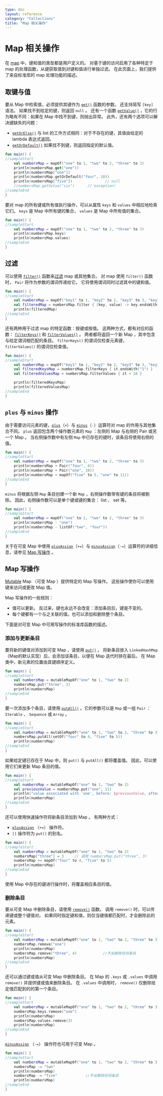 ```yaml
---
type: doc
layout: reference
category: "Collections"
title: "Map 相关操作"
---
```


# Map 相关操作

在 [map](collections-overview.html#map) 中，键和值的类型都是用户定义的。
对基于键的访问启用了各种特定于 map 的处理函数，从键获取值到对键和值进行单独过滤。
在此页面上，我们提供了来自标准库的 map 处理功能的描述。

## 取键与值

要从 Map 中检索值，必须提供其键作为 [`get()`](https://kotlinlang.org/api/latest/jvm/stdlib/kotlin.collections/-map/get.html) 函数的参数。
还支持简写 `[key]` 语法。 如果找不到给定的键，则返回 `null` 。
还有一个函数 [`getValue()`](https://kotlinlang.org/api/latest/jvm/stdlib/kotlin.collections/get-value.html) ，它的行为略有不同：如果在 Map 中找不到键，则抛出异常。
此外，还有两个选项可以解决键缺失的问题：

* [`getOrElse()`](https://kotlinlang.org/api/latest/jvm/stdlib/kotlin.collections/get-or-else.html) 与 list 的工作方式相同：对于不存在的键，其值由给定的 lambda 表达式返回。
* [`getOrDefault()`](https://kotlinlang.org/api/latest/jvm/stdlib/kotlin.collections/get-or-default.html) 如果找不到键，则返回指定的默认值。



```kotlin
fun main() {
//sampleStart
    val numbersMap = mapOf("one" to 1, "two" to 2, "three" to 3)
    println(numbersMap.get("one"))
    println(numbersMap["one"])
    println(numbersMap.getOrDefault("four", 10))
    println(numbersMap["five"])               // null
    //numbersMap.getValue("six")      // exception!
//sampleEnd
}

```


要对 map 的所有键或所有值执行操作，可以从属性 `keys` 和 `values` 中相应地检索它们。 `keys` 是 Map 中所有键的集合， `values` 是 Map 中所有值的集合。



```kotlin
fun main() {
//sampleStart
    val numbersMap = mapOf("one" to 1, "two" to 2, "three" to 3)
    println(numbersMap.keys)
    println(numbersMap.values)
//sampleEnd
}

```


## 过滤

可以使用 [`filter()`](https://kotlinlang.org/api/latest/jvm/stdlib/kotlin.collections/filter.html) 函数来[过滤](collection-filtering.html) map 或其他集合。
对 map 使用 `filter()` 函数时， `Pair` 将作为参数的谓词传递给它。
它将使用谓词同时过滤其中的键和值。



```kotlin
fun main() {
//sampleStart
    val numbersMap = mapOf("key1" to 1, "key2" to 2, "key3" to 3, "key11" to 11)
    val filteredMap = numbersMap.filter { (key, value) -> key.endsWith("1") && value > 10}
    println(filteredMap)
//sampleEnd
}

```


还有两种用于过滤 map 的特定函数：按键或按值。
这两种方式，都有对应的函数： [`filterKeys()`](https://kotlinlang.org/api/latest/jvm/stdlib/kotlin.collections/filter-keys.html) 和 [`filterValues()`](https://kotlinlang.org/api/latest/jvm/stdlib/kotlin.collections/filter-values.html) 。
两者都将返回一个新 Map ，其中包含与给定谓词相匹配的条目。
`filterKeys()` 的谓词仅检查元素键， `filterValues()` 的谓词仅检查值。



```kotlin
fun main() {
//sampleStart
    val numbersMap = mapOf("key1" to 1, "key2" to 2, "key3" to 3, "key11" to 11)
    val filteredKeysMap = numbersMap.filterKeys { it.endsWith("1") }
    val filteredValuesMap = numbersMap.filterValues { it < 10 }

    println(filteredKeysMap)
    println(filteredValuesMap)
//sampleEnd
}

```


## `plus` 与 `minus` 操作

由于需要访问元素的键，[`plus`](https://kotlinlang.org/api/latest/jvm/stdlib/kotlin.collections/plus.html)（`+`）与 [`minus`](https://kotlinlang.org/api/latest/jvm/stdlib/kotlin.collections/minus.html)（`-`）运算符对 map 的作用与其他集合不同。
`plus` 返回包含两个操作数元素的 `Map` ：左侧的 Map 与右侧的 Pair 或另一个 Map 。
当右侧操作数中有左侧 `Map` 中已存在的键时，该条目将使用右侧的值。



```kotlin
fun main() {
//sampleStart
    val numbersMap = mapOf("one" to 1, "two" to 2, "three" to 3)
    println(numbersMap + Pair("four", 4))
    println(numbersMap + Pair("one", 10))
    println(numbersMap + mapOf("five" to 5, "one" to 11))
//sampleEnd
}

```


`minus` 将根据左侧 `Map` 条目创建一个新 `Map` ，右侧操作数带有键的条目将被剔除。
因此，右侧操作数可以是单个键或键的集合： list 、 set 等。



```kotlin
fun main() {
//sampleStart
    val numbersMap = mapOf("one" to 1, "two" to 2, "three" to 3)
    println(numbersMap - "one")
    println(numbersMap - listOf("two", "four"))
//sampleEnd
}

```


关于在可变 Map 中使用 [`plusAssign`](https://kotlinlang.org/api/latest/jvm/stdlib/kotlin.collections/plus-assign.html)（`+=`）与 [`minusAssign`](https://kotlinlang.org/api/latest/jvm/stdlib/kotlin.collections/minus-assign.html)（`-=`）运算符的详细信息，请参见 [Map 写操作](#map-写操作) 。

## Map 写操作

[Mutable](collections-overview.html#集合类型) Map （可变 Map ）提供特定的 Map 写操作。
这些操作使你可以使用键来访问或更改 Map 值。

 Map 写操作的一些规则：

* 值可以更新。 反过来，键也永远不会改变：添加条目后，键是不变的。
* 每个键都有一个与之关联的值。也可以添加和删除整个条目。

下面是对可变 Map 中可用写操作的标准库函数的描述。

### 添加与更新条目

要将新的键值对添加到可变 Map ，请使用 [`put()`](https://kotlinlang.org/api/latest/jvm/stdlib/kotlin.collections/-mutable-map/put.html) 。
将新条目放入 `LinkedHashMap` （Map的默认实现）后，会添加该条目，以便在 Map 迭代时排在最后。
在 Map 类中，新元素的位置由其键顺序定义。



```kotlin
fun main() {
//sampleStart
    val numbersMap = mutableMapOf("one" to 1, "two" to 2)
    numbersMap.put("three", 3)
    println(numbersMap)
//sampleEnd
}

```


要一次添加多个条目，请使用 [`putAll()`](https://kotlinlang.org/api/latest/jvm/stdlib/kotlin.collections/put-all.html) 。它的参数可以是 `Map` 或一组 `Pair` ： `Iterable` 、 `Sequence` 或 `Array` 。



```kotlin
fun main() {
//sampleStart
    val numbersMap = mutableMapOf("one" to 1, "two" to 2, "three" to 3)
    numbersMap.putAll(setOf("four" to 4, "five" to 5))
    println(numbersMap)
//sampleEnd
}

```


如果给定键已存在于 Map 中，则 `put()` 与 `putAll()` 都将覆盖值。 因此，可以使用它们来更新 Map 条目的值。



```kotlin
fun main() {
//sampleStart
    val numbersMap = mutableMapOf("one" to 1, "two" to 2)
    val previousValue = numbersMap.put("one", 11)
    println("value associated with 'one', before: $previousValue, after: ${numbersMap["one"]}")
    println(numbersMap)
//sampleEnd
}

```


还可以使用快速操作符将新条目添加到 Map 。 有两种方式：

* [`plusAssign`](https://kotlinlang.org/api/latest/jvm/stdlib/kotlin.collections/plus-assign.html) （`+=`） 操作符。
*  `[]` 操作符为 `put()` 的别名。  



```kotlin
fun main() {
//sampleStart
    val numbersMap = mutableMapOf("one" to 1, "two" to 2)
    numbersMap["three"] = 3     // 调用 numbersMap.put("three", 3)
    numbersMap += mapOf("four" to 4, "five" to 5)
    println(numbersMap)
//sampleEnd
}

```


使用 Map 中存在的键进行操作时，将覆盖相应条目的值。

### 删除条目

要从可变 Map 中删除条目，请使用 [`remove()`](https://kotlinlang.org/api/latest/jvm/stdlib/kotlin.collections/-mutable-map/remove.html) 函数。
调用 `remove()` 时，可以传递键或整个键值对。
如果同时指定键和值，则仅当键值都匹配时，才会删除此的元素。



```kotlin
fun main() {
//sampleStart
    val numbersMap = mutableMapOf("one" to 1, "two" to 2, "three" to 3)
    numbersMap.remove("one")
    println(numbersMap)
    numbersMap.remove("three", 4)            //不会删除任何条目
    println(numbersMap)
//sampleEnd
}

```


还可以通过键或值从可变 Map 中删除条目。
在 Map 的 `.keys` 或 `.values` 中调用 `remove()` 并提供键或值来删除条目。
在 `.values` 中调用时， `remove()` 仅删除给定值匹配到的的第一个条目。



```kotlin
fun main() {
//sampleStart
    val numbersMap = mutableMapOf("one" to 1, "two" to 2, "three" to 3, "threeAgain" to 3)
    numbersMap.keys.remove("one")
    println(numbersMap)
    numbersMap.values.remove(3)
    println(numbersMap)
//sampleEnd
}

```



 [`minusAssign`](https://kotlinlang.org/api/latest/jvm/stdlib/kotlin.collections/minus-assign.html) （`-=`） 操作符也可用于可变 Map 。



```kotlin
fun main() {
//sampleStart
    val numbersMap = mutableMapOf("one" to 1, "two" to 2, "three" to 3)
    numbersMap -= "two"
    println(numbersMap)
    numbersMap -= "five"             //不会删除任何条目
    println(numbersMap)
//sampleEnd
}

```


